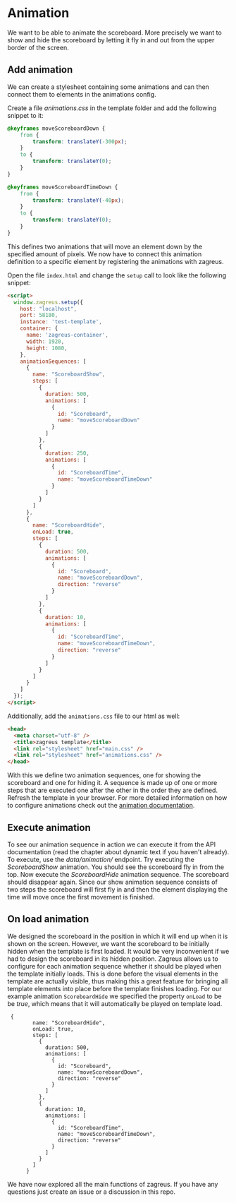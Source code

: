 # Animation
We want to be able to animate the scoreboard. More precisely we want to show and hide the scoreboard by letting it fly
in and out from the upper border of the screen.

## Add animation

We can create a stylesheet containing some animations and can then connect them to elements in the animations config.

Create a file _animations.css_ in the template folder and add the following snippet to it:

```css
@keyframes moveScoreboardDown {
    from {
        transform: translateY(-300px);
    }
    to {
        transform: translateY(0);
    }
}

@keyframes moveScoreboardTimeDown {
    from {
        transform: translateY(-40px);
    }
    to {
        transform: translateY(0);
    }
}
```

This defines two animations that will move an element down by the specified amount of pixels.
We now have to connect this animation definition to a specific element by registering the animations with zagreus.

Open the file `index.html` and change the `setup` call to look like the following snippet:

```html
<script>
  window.zagreus.setup({
    host: "localhost",
    port: 58180,
    instance: 'test-template',
    container: {
      name: 'zagreus-container',
      width: 1920,
      height: 1080,
    },
    animationSequences: [
      {
        name: "ScoreboardShow",
        steps: [
          {
            duration: 500,
            animations: [
              {
                id: "Scoreboard",
                name: "moveScoreboardDown"
              }
            ]
          },
          {
            duration: 250,
            animations: [
              {
                id: "ScoreboardTime",
                name: "moveScoreboardTimeDown"
              }
            ]
          }
        ]
      },
      {
        name: "ScoreboardHide",
        onLoad: true,
        steps: [
          {
            duration: 500,
            animations: [
              {
                id: "Scoreboard",
                name: "moveScoreboardDown",
                direction: "reverse"
              }
            ]
          },
          {
            duration: 10,
            animations: [
              {
                id: "ScoreboardTime",
                name: "moveScoreboardTimeDown",
                direction: "reverse"
              }
            ]
          }
        ]
      }
    ]
  });
</script>
```
Additionally, add the `animations.css` file to our html as well:

```html
<head>
  <meta charset="utf-8" />
  <title>zagreus template</title>
  <link rel="stylesheet" href="main.css" />
  <link rel="stylesheet" href="animations.css" />
</head>
```

With this we define two animation sequences, one for showing the scoreboard and one for hiding it. A sequence is made
up of one or more steps that are executed one after the other in the order they are defined. Refresh the template in your browser.
For more detailed information on how to configure animations check out the [animation documentation](../config/animation.md).

## Execute animation

To see our animation sequence in action we can execute it from the API documentation (read the chapter about dynamic text if you haven't already). To execute, use the _data/animation/_ endpoint. Try executing the _ScoreboardShow_ animation. You
should see the scoreboard fly in from the top. Now execute the _ScoreboardHide_ animation sequence. The scoreboard should disappear again. Since our show animation sequence consists of two steps the scoreboard will first fly in and
then the element displaying the time will move once the first movement is finished.

## On load animation

We designed the scoreboard in the position in which it will end up when it is shown on the screen. However, we want the
scoreboard to be initially hidden when the template is first loaded. It would be very inconvenient if we had to design
the scoreboard in its hidden position. Zagreus allows us to configure for each animation sequence whether it should be played when the template initially loads. This is done before the visual elements in the template are actually visible, thus making this
a great feature for bringing all template elements into place before the template finishes loading.
For our example animation `ScoreboardHide` we specified the property `onLoad` to be be _true_, which means that it will automatically be played on template load.
```
 {
        name: "ScoreboardHide",
        onLoad: true,
        steps: [
          {
            duration: 500,
            animations: [
              {
                id: "Scoreboard",
                name: "moveScoreboardDown",
                direction: "reverse"
              }
            ]
          },
          {
            duration: 10,
            animations: [
              {
                id: "ScoreboardTime",
                name: "moveScoreboardTimeDown",
                direction: "reverse"
              }
            ]
          }
        ]
      }
```

We have now explored all the main functions of zagreus. If you have any questions just create an issue or a discussion in this repo.